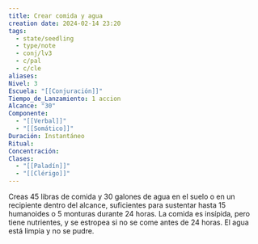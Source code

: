 ```yaml
---
title: Crear comida y agua
creation date: 2024-02-14 23:20
tags:
  - state/seedling
  - type/note
  - conj/lv3
  - c/pal
  - c/cle
aliases: 
Nivel: 3
Escuela: "[[Conjuración]]"
Tiempo_de_Lanzamiento: 1 accion
Alcance: "30"
Componente:
  - "[[Verbal]]"
  - "[[Somático]]"
Duración: Instantáneo
Ritual: 
Concentración: 
Clases:
  - "[[Paladín]]"
  - "[[Clérigo]]"
---
```

Creas 45 libras de comida y 30 galones de agua en el suelo o en un recipiente dentro del alcance, suficientes para sustentar hasta 15 humanoides o 5 monturas durante 24 horas. La comida es insípida, pero tiene nutrientes, y se estropea si no se come antes de 24 horas. El agua está limpia y no se pudre.